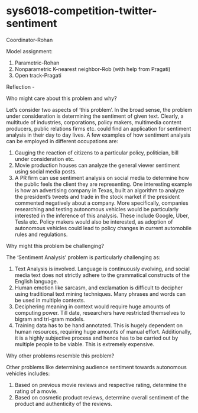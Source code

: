 # sys6018-competition-twitter-sentiment

Coordinator-Rohan 

Model assignment:
1.	Parametric-Rohan 
2.	Nonparametric K-nearest neighbor-Rob (with help from Pragati)
3.	Open track-Pragati 


Reflection - 


Who might care about this problem and why?

Let’s consider two aspects of ‘this problem’. In the broad sense, the problem under consideration is determining the sentiment of given text. Clearly, a multitude of industries, corporations, policy makers, multimedia content producers, public relations firms  etc. could find an application for sentiment analysis in their day to day lives. A few examples of how sentiment analysis can be employed in different occupations are:
1.	Gauging the reaction of citizens to a particular policy, politician, bill under consideration etc.
2.	Movie production houses can analyze the general viewer sentiment using social media posts.
3.	A PR firm can use sentiment analysis on social media  to determine how the public feels the client they are representing.
One interesting example is how an advertising company in Texas, built an algorithm to analyze the president’s tweets and trade in the stock market if the president commented negatively about a company. 
More specifically, companies researching and testing autonomous vehicles would be particularly interested in the inference of this analysis. These include Google, Uber, Tesla etc. Policy makers would also be interested, as adoption of autonomous vehicles could lead to policy changes in current automobile rules and regulations.


Why might this problem be challenging?

The ‘Sentiment Analysis’ problem is particularly challenging as:
1.	Text Analysis is involved. Language is continuously evolving, and social media text does not strictly adhere to the grammatical constructs of the English language. 
2.	Human emotion like sarcasm, and exclamation is difficult to decipher using traditional text mining techniques. Many phrases and words can be used in multiple contexts.
3.	Deciphering meaning in context would require huge amounts of computing power. Till date, researchers have restricted themselves to bigram and tri-gram models.
4.	Training data has to be hand annotated. This is hugely dependent on human resources, requiring huge amounts of manual effort. Additionally, it is a highly subjective process and hence has to be carried out by multiple people to be viable. This is extremely expensive.


Why other problems resemble this problem?

Other problems like determining audience sentiment towards autonomous vehicles includes:
1.	Based on previous movie reviews and respective rating, determine the rating of a movie.
2.	Based on cosmetic product reviews, determine overall sentiment of the product and authenticity of the reviews.
